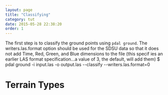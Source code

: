 ```yaml
---
layout: page
title: "Classifying"
category: tut
date: 2015-05-28 22:38:20
order: 1
---
```


The first step is to classify the ground points using `pdal ground`. The writers.las.format option should be 
used for the SDSU data so that it does not add Time, Red, Green, and Blue dimensions to the file (this specif
ies an earlier LAS format specification...a value of 3, the default, will add them)
$ pdal ground -i input.las -o output.las --classify --writers.las.format=0

# Terrain Types




